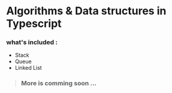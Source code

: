 # Algorithms & Data structures in Typescript

### what's included :

- Stack
- Queue
- Linked List

> ### More is comming soon ...
